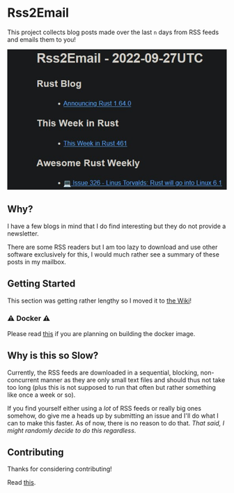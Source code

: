 # Rss2Email

This project collects blog posts made over the last `n` days from RSS feeds and emails them to you!

<p align="center">
  <img src="assets/res.jpg" alt="Example">
</p>

## Why?

I have a few blogs in mind that I do find interesting but they do not provide a newsletter.

There are some RSS readers but I am too lazy to download and use other software exclusively for this,
I would much rather see a summary of these posts in my mailbox.

## Getting Started

This section was getting rather lengthy so I moved it to [the Wiki](https://github.com/AntoniosBarotsis/Rss2Email/wiki/1.-Home)!

### ⚠ Docker ⚠

Please read [this](https://github.com/AntoniosBarotsis/Rss2Email/wiki/1.-Home#-important-) if you are planning on building the docker image.

## Why is this so Slow?

Currently, the RSS feeds are downloaded in a sequential, blocking, non-concurrent manner as they are 
only small text files and should thus not take too long (plus this is not supposed to run that often but
rather something like once a week or so). 

If you find yourself either using a *lot* of RSS feeds or really big ones somehow, do give me a heads up
by submitting an issue and I'll do what I can to make this faster. As of now, there is no reason to do that.
*That said, I might randomly decide to do this regardless*.

## Contributing

Thanks for considering contributing!

Read [this](./CONTRIBUTING.md).
